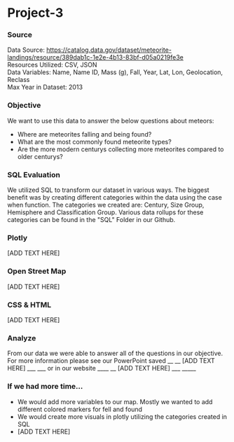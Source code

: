 # Project-3

### Source

Data Source: https://catalog.data.gov/dataset/meteorite-landings/resource/389dab1c-1e2e-4b13-83bf-d05a0219fe3e  <br />
Resources Utilized: CSV, JSON  <br />
Data Variables: Name, Name ID, Mass (g), Fall, Year, Lat, Lon, Geolocation, Reclass  <br />
Max Year in Dataset: 2013  <br />

### Objective

We want to use this data to answer the below questions about meteors: 
- Where are meteorites falling and being found?
- What are the most commonly found meteorite types?
- Are the more modern centurys collecting more meteorites compared to older centurys?

### SQL Evaluation 

We utilized SQL to transform our dataset in various ways. The biggest benefit was by creating different categories within the data using the case when function.  The categories we created are: Century, Size Group, Hemisphere and Classification Group. Various data rollups for these categories can be found in the "SQL" Folder in our Github.

### Plotly 

[ADD TEXT HERE]

### Open Street Map

[ADD TEXT HERE]

### CSS & HTML

[ADD TEXT HERE]

### Analyze

From our data we were able to answer all of the questions in our objective.  For more information please see our PowerPoint saved __ __ [ADD TEXT HERE] ___ ___ or in our website ____ __ [ADD TEXT HERE] ___ _____

### If we had more time...

- We would add more variables to our map.  Mostly we wanted to add different colored markers for fell and found 
- We would create more visuals in plotly utilizing the categories created in SQL 
- [ADD TEXT HERE]
